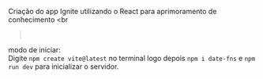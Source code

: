 Criação do app Ignite utilizando o React para aprimoramento de conhecimento 
<br
><br>
modo de iniciar: <br>
Digite `npm create vite@latest` no terminal logo depois `npm i date-fns` e `npm run dev` para inicializar o servidor.
